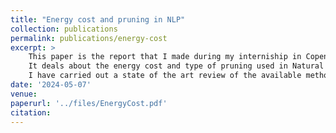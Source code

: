 ```yaml
---
title: "Energy cost and pruning in NLP"
collection: publications
permalink: publications/energy-cost
excerpt: >
    This paper is the report that I made during my interniship in Copenhagen. 
    It deals about the energy cost and type of pruning used in Natural Langage Processing. 
    I have carried out a state of the art review of the available methods for measuring energy. Then I put into practice a first example of unstructured pruning on the Llama model. And using the algorithm, Wanda and Magnitude pruning.
date: '2024-05-07'
venue:
paperurl: '../files/EnergyCost.pdf'
citation: 
---
```


